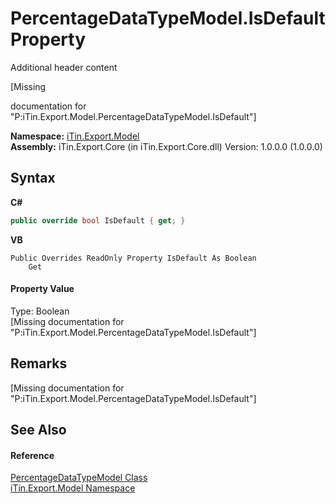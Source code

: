 # PercentageDataTypeModel.IsDefault Property 
Additional header content 

\[Missing <summary> documentation for "P:iTin.Export.Model.PercentageDataTypeModel.IsDefault"\]

**Namespace:**&nbsp;<a href="ef57ffcc-e95e-b212-5a46-9aa6f5a3511f">iTin.Export.Model</a><br />**Assembly:**&nbsp;iTin.Export.Core (in iTin.Export.Core.dll) Version: 1.0.0.0 (1.0.0.0)

## Syntax

**C#**<br />
``` C#
public override bool IsDefault { get; }
```

**VB**<br />
``` VB
Public Overrides ReadOnly Property IsDefault As Boolean
	Get
```


#### Property Value
Type: Boolean<br />\[Missing <value> documentation for "P:iTin.Export.Model.PercentageDataTypeModel.IsDefault"\]

## Remarks
\[Missing <remarks> documentation for "P:iTin.Export.Model.PercentageDataTypeModel.IsDefault"\]

## See Also


#### Reference
<a href="1927e0b2-4e67-5cfc-4e2e-9468dd8f0f8b">PercentageDataTypeModel Class</a><br /><a href="ef57ffcc-e95e-b212-5a46-9aa6f5a3511f">iTin.Export.Model Namespace</a><br />